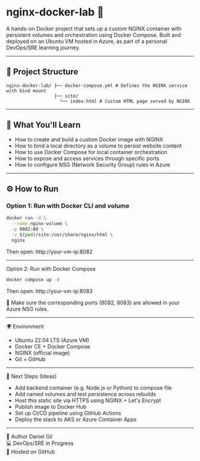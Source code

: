 # nginx-docker-lab 🚀

A hands-on Docker project that sets up a custom NGINX container with persistent volumes and orchestration using Docker Compose. Built and deployed on an Ubuntu VM hosted in Azure, as part of a personal DevOps/SRE learning journey.

---

## 📁 Project Structure
    nginx-docker-lab/ ├── docker-compose.yml # Defines the NGINX service with bind mount
                      ├── site/ 
                        └── index.html # Custom HTML page served by NGINX

---

## 🧠 What You'll Learn

- How to create and build a custom Docker image with NGINX
- How to bind a local directory as a volume to persist website content
- How to use Docker Compose for local container orchestration
- How to expose and access services through specific ports
- How to configure NSG (Network Security Group) rules in Azure

---

## ⚙️ How to Run

### Option 1: Run with Docker CLI and volume

```bash
docker run -d \
  --name nginx-volume \
  -p 8082:80 \
  -v $(pwd)/site:/usr/share/nginx/html \
  nginx
```
Then open: http://your-vm-ip:8082
________________________________________
Option 2: Run with Docker Compose
```bash
docker compose up -d
```
Then open: http://your-vm-ip:8083

🔐 Make sure the corresponding ports (8082, 8083) are allowed in your Azure NSG rules.
________________________________________
🌍 Environment
* Ubuntu 22.04 LTS (Azure VM)
* Docker CE + Docker Compose
* NGINX (official image)
* Git + GitHub
________________________________________
🏁 Next Steps (Ideas)
* Add backend container (e.g. Node.js or Python) to compose file
* Add named volumes and test persistence across rebuilds
* Host this static site via HTTPS using NGINX + Let's Encrypt
* Publish image to Docker Hub
* Set up CI/CD pipeline using GitHub Actions
* Deploy the stack to AKS or Azure Container Apps
________________________________________
🤝 Author Daniel Gil  
💻 DevOps/SRE in Progress  
📍 Hosted on GitHub  

